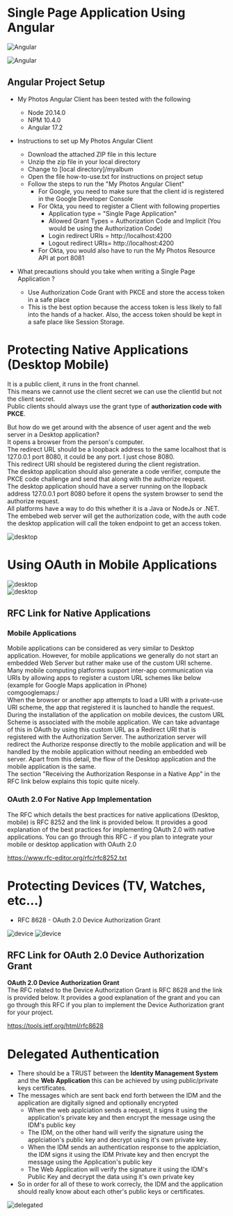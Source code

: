 # Single Page Application Using Angular

![Angular](/images/angular01.png)  

![Angular](/images/angular02.png)  

## Angular Project Setup

* My Photos Angular Client has been tested with the following 
  * Node 20.14.0
  * NPM 10.4.0
  * Angular 17.2
* Instructions to set up My Photos Angular Client 
  * Download the attached ZIP file in this lecture
  * Unzip the zip file in your local directory 
  * Change to [local directory]/myalbum
  * Open the file how-to-use.txt for instructions on project setup 
  * Follow the steps to run the "My Photos Angular Client"
    * For Google, you need to make sure that the client id is registered in the Google Developer Console
    * For Okta, you need to register a Client with following properties
      * Application type  = "Single Page Application" 
      * Allowed Grant Types = Authorization Code and Implicit (You would be using the Authorization Code)
      * Login redirect URIs = http://localhost:4200
      * Logout redirect URIs=  http://localhost:4200
    * For Okta, you would also have to run the My Photos Resource API at port 8081


* What precautions should you take when writing a Single Page Application ? 
  * Use Authorization Code Grant with PKCE and store the access token in a safe place
  * This is the best option because the access token is less likely to fall into the hands of a hacker. Also, the access token should be kept in a safe place like Session Storage. 

# Protecting Native Applications (Desktop Mobile)

It is a public client, it runs in the front channel.  
This means we cannot use the client secret we can use the clientId but not the client secret.  
Public clients should always use the grant type of **authorization code with PKCE**.  

But how do we get around with the absence of user agent and the web server in a Desktop application?  
It opens a browser from the person's computer.  
The redirect URL should be a loopback address to the same localhost that is 127.0.0.1  port 8080, it could be any port. I just chose 8080.  
This redirect URI should be registered during the client registration.  
The desktop application should also generate a code verifier, compute the PKCE code challenge and send that along with the authorize request.  
The desktop application should have a server running on the llopback address 127.0.0.1 port 8080 before it opens the system browser to send the authorize request.  
All platforms have a way to do this whether it is a Java or NodeJs or .NET.  
The embebed web server will get the authorization code, with the auth code the desktop application will call the token endpoint to get an access token.   

![desktop](/images/desktop-01.png) 

# Using OAuth in Mobile Applications

![desktop](/images/mobile-01.png)  
![desktop](/images/mobile-02.png)  

## RFC Link for Native Applications

### Mobile Applications
Mobile applications can be considered as very similar to Desktop application. However, for mobile applications we generally do not start an embedded Web Server but rather make use of the custom URI scheme. Many mobile computing platforms support inter-app communication via URIs by allowing apps to register a custom URL schemes like below (example for Google Maps application in iPhone)  
comgooglemaps:/  
When the browser or another app attempts to load a URI with a private-use URI scheme, the app that registered it is launched to handle the request. During the installation of the application on mobile devices, the custom URL Scheme is associated with the mobile application. We can take advantage of this in OAuth by using this custom URL as a Redirect URI that is registered with the Authorization Server. The authorization server will redirect the Authorize response directly to the mobile application and will be handled by the mobile application without needing an embedded web server. Apart from this detail, the flow of the Desktop application and the mobile application is the same.   
The section "Receiving the Authorization Response in a Native App" in the RFC link below explains this topic quite nicely.  

### OAuth 2.0 For Native App Implementation
The RFC which details the best practices for native applications (Desktop, mobile) is RFC 8252 and the link is provided below. It provides a good explanation of the best practices for implementing OAuth 2.0 with native applications. You can go through this RFC - if you plan to integrate your mobile or desktop application with OAuth 2.0  

https://www.rfc-editor.org/rfc/rfc8252.txt  

# Protecting Devices (TV, Watches, etc...)
* RFC 8628 - OAuth 2.0 Device Authorization Grant

![device](/images/device-01.png)
![device](/images/device-02.png)    

## RFC Link for OAuth 2.0 Device Authorization Grant
**OAuth 2.0 Device Authorization Grant**  
The RFC related to the Device Authorization Grant is RFC 8628 and the link is provided below. It provides a good explanation of the grant and you can go through this RFC if you plan to implement the Device Authorization grant for your project.  

https://tools.ietf.org/html/rfc8628  


# Delegated Authentication

* There should be a TRUST between the **Identity Management System** and the **Web Application** this can be achieved by using public/private keys certificates.
* The messages which are sent back end forth between the IDM and the application are digitally signed and optionally encrypted
  * When the web applciation sends a request, it signs it using the application's private key and then encrypt the message using the IDM's public key
  * The IDM, on the other hand will verify the signature using the applciation's public key and decrypt using it's own private key.
  * When the IDM sends an authentication response to the applciation, the IDM signs it using the IDM Private key and then encrypt the message using the Application's public key
  * The Web Application will verify the signature it using the IDM's Public Key and decrypt the data using it's own private key
* So in order for all of these to work correcly, the IDM and the application should really know about each other's public keys or certificates.


![delegated](/images/delegated.png)